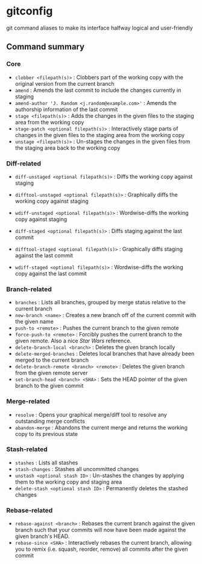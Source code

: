 gitconfig
=========

git command aliases to make its interface halfway logical and user-friendly

## Command summary

### Core
* `clobber <filepath(s)>` : Clobbers part of the working copy with the original version from the current branch
* `amend` : Amends the last commit to include the changes currently in staging
* `amend-author 'J. Random <j.random@example.com>'` : Amends the authorship information of the last commit
* `stage <filepath(s)>` : Adds the changes in the given files to the staging area from the working copy
* `stage-patch <optional filepath(s)>` : Interactively stage parts of changes in the given files to the staging area from the working copy
* `unstage <filepath(s)>` : Un-stages the changes in the given files from the staging area back to the working copy

### Diff-related
* `diff-unstaged <optional filepath(s)>` : Diffs the working copy against staging
* `difftool-unstaged <optional filepath(s)>` : Graphically diffs the working copy against staging
* `wdiff-unstaged <optional filepath(s)>` : Wordwise-diffs the working copy against staging

* `diff-staged <optional filepath(s)>` : Diffs staging against the last commit
* `difftool-staged <optional filepath(s)>` : Graphically diffs staging against the last commit
* `wdiff-staged <optional filepath(s)>` : Wordwise-diffs the working copy against the last commit

### Branch-related
* `branches` : Lists all branches, grouped by merge status relative to the current branch
* `new-branch <name>` : Creates a new branch off of the current commit with the given name
* `push-to <remote>` : Pushes the current branch to the given remote
* `force-push-to <remote>` : Forcibly pushes the current branch to the given remote. Also a nice *Star Wars* reference.
* `delete-branch-local <branch>` : Deletes the given branch locally
* `delete-merged-branches` : Deletes local branches that have already been merged to the current branch
* `delete-branch-remote <branch> <remote>` : Deletes the given branch from the given remote server
* `set-branch-head <branch> <SHA>` : Sets the HEAD pointer of the given branch to the given commit

### Merge-related
* `resolve` : Opens your graphical merge/diff tool to resolve any outstanding merge conflicts
* `abandon-merge` : Abandons the current merge and returns the working copy to its previous state

### Stash-related
* `stashes` : Lists all stashes
* `stash-changes` : Stashes all uncommitted changes
* `unstash <optional stash ID>` : Un-stashes the changes by applying them to the working copy and staging area
* `delete-stash <optional stash ID>` : Permanently deletes the stashed changes

### Rebase-related
* `rebase-against <branch>` : Rebases the current branch against the given branch such that your commits will now have been made against the given branch's HEAD.
* `rebase-since <SHA>` : Interactively rebases the current branch, allowing you to remix (i.e. squash, reorder, remove) all commits after the given commit
